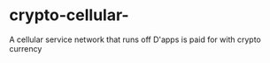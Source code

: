 # crypto-cellular-
A cellular service network that runs off D'apps is paid for with crypto currency 
